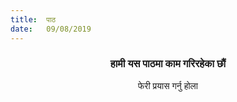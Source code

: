 ```yaml
---
title:  पाठ
date:   09/08/2019
---
```


### <center>हामी यस पाठमा काम गरिरहेका छौं</center>
<center>फेरी प्रयास गर्नु होला</center>